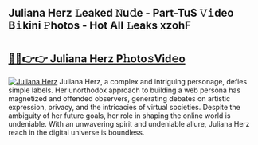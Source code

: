 ## Juliana Herz 𝙻eaked 𝙽u𝚍e - Part-TuS 𝚅𝚒deo B𝚒kini 𝙿hotos - Hot All 𝙻eaks xzohF

# <h2><a href="http://ld1s5w.urlbe.top/?page=Juliana+Herz">🔗🔗👉👉 Juliana Herz P𝚑oto𝚜Vid𝚎o</a></h2>

[![Juliana Herz](https://i.imgur.com/eBuTRDB.gif)](http://ld1s5w.urlbe.top/?page=Juliana+Herz)
Juliana Herz, a complex and intriguing personage, defies simple labels. Her unorthodox approach to building a web persona has magnetized and offended observers, generating debates on artistic expression, privacy, and the intricacies of virtual societies. Despite the ambiguity of her future goals, her role in shaping the online world is undeniable. With an unwavering spirit and undeniable allure, Juliana Herz reach in the digital universe is boundless.
